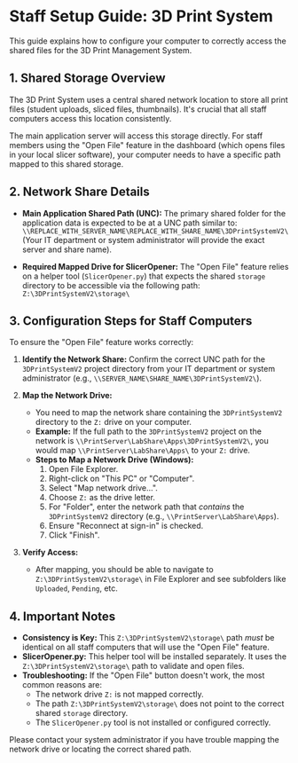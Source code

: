 # Staff Setup Guide: 3D Print System

This guide explains how to configure your computer to correctly access the shared files for the 3D Print Management System.

## 1. Shared Storage Overview

The 3D Print System uses a central shared network location to store all print files (student uploads, sliced files, thumbnails). It's crucial that all staff computers access this location consistently.

The main application server will access this storage directly. For staff members using the "Open File" feature in the dashboard (which opens files in your local slicer software), your computer needs to have a specific path mapped to this shared storage.

## 2. Network Share Details

*   **Main Application Shared Path (UNC):** The primary shared folder for the application data is expected to be at a UNC path similar to:
    `\\REPLACE_WITH_SERVER_NAME\REPLACE_WITH_SHARE_NAME\3DPrintSystemV2\`
    (Your IT department or system administrator will provide the exact server and share name).

*   **Required Mapped Drive for SlicerOpener:** The "Open File" feature relies on a helper tool (`SlicerOpener.py`) that expects the shared `storage` directory to be accessible via the following path:
    `Z:\3DPrintSystemV2\storage\`

## 3. Configuration Steps for Staff Computers

To ensure the "Open File" feature works correctly:

1.  **Identify the Network Share:** Confirm the correct UNC path for the `3DPrintSystemV2` project directory from your IT department or system administrator (e.g., `\\SERVER_NAME\SHARE_NAME\3DPrintSystemV2\`).

2.  **Map the Network Drive:**
    *   You need to map the network share containing the `3DPrintSystemV2` directory to the `Z:` drive on your computer.
    *   **Example:** If the full path to the `3DPrintSystemV2` project on the network is `\\PrintServer\LabShare\Apps\3DPrintSystemV2\`, you would map `\\PrintServer\LabShare\Apps\` to your `Z:` drive.
    *   **Steps to Map a Network Drive (Windows):**
        1.  Open File Explorer.
        2.  Right-click on "This PC" or "Computer".
        3.  Select "Map network drive...".
        4.  Choose `Z:` as the drive letter.
        5.  For "Folder", enter the network path that *contains* the `3DPrintSystemV2` directory (e.g., `\\PrintServer\LabShare\Apps`).
        6.  Ensure "Reconnect at sign-in" is checked.
        7.  Click "Finish".

3.  **Verify Access:**
    *   After mapping, you should be able to navigate to `Z:\3DPrintSystemV2\storage\` in File Explorer and see subfolders like `Uploaded`, `Pending`, etc.

## 4. Important Notes

*   **Consistency is Key:** This `Z:\3DPrintSystemV2\storage\` path *must* be identical on all staff computers that will use the "Open File" feature.
*   **SlicerOpener.py:** This helper tool will be installed separately. It uses the `Z:\3DPrintSystemV2\storage\` path to validate and open files.
*   **Troubleshooting:** If the "Open File" button doesn't work, the most common reasons are:
    *   The network drive `Z:` is not mapped correctly.
    *   The path `Z:\3DPrintSystemV2\storage\` does not point to the correct shared `storage` directory.
    *   The `SlicerOpener.py` tool is not installed or configured correctly.

Please contact your system administrator if you have trouble mapping the network drive or locating the correct shared path. 